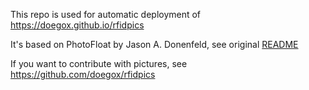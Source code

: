 This repo is used for automatic deployment of https://doegox.github.io/rfidpics

It's based on PhotoFloat by Jason A. Donenfeld, see original [README](README-PhotoFloat.md)

If you want to contribute with pictures, see https://github.com/doegox/rfidpics
